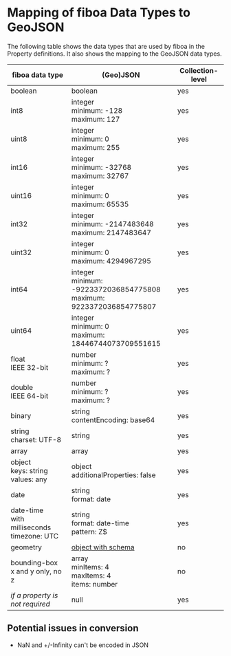 # Mapping of fiboa Data Types to GeoJSON

The following table shows the data types that are used by fiboa in the Property definitions.
It also shows the mapping to the GeoJSON data types.

| fiboa data type                                     | (Geo)JSON                                                    | Collection-level |
| --------------------------------------------------- | ------------------------------------------------------------ | ---------------- |
| boolean                                             | boolean                                                      | yes              |
| int8                                                | integer<br />minimum: -128<br />maximum: 127                 | yes              |
| uint8                                               | integer<br />minimum: 0<br />maximum: 255                    | yes              |
| int16                                               | integer<br />minimum: -32768<br />maximum: 32767             | yes              |
| uint16                                              | integer<br />minimum: 0<br />maximum: 65535                  | yes              |
| int32                                               | integer<br />minimum: -2147483648<br />maximum: 2147483647   | yes              |
| uint32                                              | integer<br />minimum: 0<br />maximum: 4294967295             | yes              |
| int64                                               | integer<br />minimum: -9223372036854775808<br />maximum: 9223372036854775807 | yes              |
| uint64                                              | integer<br />minimum: 0<br />maximum: 18446744073709551615   | yes              |
| float<br />IEEE 32-bit                              | number<br />minimum: ?<br />maximum: ?                       | yes              |
| double<br />IEEE 64-bit                             | number<br />minimum: ?<br />maximum: ?                       | yes              |
| binary                                              | string<br />contentEncoding: base64                          | yes              |
| string<br />charset: UTF-8                          | string                                                       | yes              |
| array                                               | array                                                        | yes              |
| object<br />keys: string<br />values: any           | object<br />additionalProperties: false                      | yes              |
| date                                                | string<br />format: date                                     | yes              |
| date-time<br />with milliseconds<br />timezone: UTC | string<br />format: date-time<br />pattern: Z$               | yes              |
| geometry                                            | [object with schema](https://geojson.org/schema/Geometry.json) | no               |
| bounding-box<br />x and y only, no z                | array<br />minItems: 4<br />maxItems: 4<br />items: number   | no               |
| *if a property is not required*                     | null                                                         | yes              |

## Potential issues in conversion

- NaN and +/-Infinity can't be encoded in JSON
